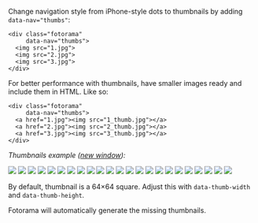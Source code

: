 Change navigation style from iPhone-style dots to thumbnails by adding `data-nav="thumbs"`:

	<div class="fotorama"
	     data-nav="thumbs">
	  <img src="1.jpg">
	  <img src="2.jpg">
	  <img src="3.jpg">
	</div>

For better performance with thumbnails, have smaller images ready and include them in <abbr>HTML</abbr>. Like so:

	<div class="fotorama"
	     data-nav="thumbs">
	  <a href="1.jpg"><img src="1_thumb.jpg"></a>
	  <a href="2.jpg"><img src="2_thumb.jpg"></a>
	  <a href="3.jpg"><img src="3_thumb.jpg"></a>
	</div>

_Thumbnails example (<a href="/<>/thumbnails.html#" target="_blank">new window</a>):_

<div class="fotorama-wrap"><div class="fotorama"
     data-width="500"
     data-ratio="3/2"
     data-max-width="100%"
     data-fit="cover"
     data-nav="thumbs">
	<a href="http://fotorama.s3.amazonaws.com/i/macro2/1-lo.jpg"><img src="http://fotorama.s3.amazonaws.com/i/macro2/1-thumb.jpg"></a>
	<a href="http://fotorama.s3.amazonaws.com/i/macro2/2-lo.jpg"><img src="http://fotorama.s3.amazonaws.com/i/macro2/2-thumb.jpg"></a>
	<a href="http://fotorama.s3.amazonaws.com/i/macro2/4-lo.jpg"><img src="http://fotorama.s3.amazonaws.com/i/macro2/4-thumb.jpg"></a>
	<a href="http://fotorama.s3.amazonaws.com/i/macro2/5-lo.jpg"><img src="http://fotorama.s3.amazonaws.com/i/macro2/5-thumb.jpg"></a>
	<a href="http://fotorama.s3.amazonaws.com/i/macro2/6-lo.jpg"><img src="http://fotorama.s3.amazonaws.com/i/macro2/6-thumb.jpg"></a>
	<a href="http://fotorama.s3.amazonaws.com/i/macro2/7-lo.jpg"><img src="http://fotorama.s3.amazonaws.com/i/macro2/7-thumb.jpg"></a>
	<a href="http://fotorama.s3.amazonaws.com/i/macro2/8-lo.jpg"><img src="http://fotorama.s3.amazonaws.com/i/macro2/8-thumb.jpg"></a>
	<a href="http://fotorama.s3.amazonaws.com/i/macro2/9-lo.jpg"><img src="http://fotorama.s3.amazonaws.com/i/macro2/9-thumb.jpg"></a>
	<a href="http://fotorama.s3.amazonaws.com/i/macro2/10-lo.jpg"><img src="http://fotorama.s3.amazonaws.com/i/macro2/10-thumb.jpg"></a>
	<a href="http://fotorama.s3.amazonaws.com/i/macro2/11-lo.jpg"><img src="http://fotorama.s3.amazonaws.com/i/macro2/11-thumb.jpg"></a>
	<a href="http://fotorama.s3.amazonaws.com/i/macro2/12-lo.jpg"><img src="http://fotorama.s3.amazonaws.com/i/macro2/12-thumb.jpg"></a>
	<a href="http://fotorama.s3.amazonaws.com/i/macro2/13-lo.jpg"><img src="http://fotorama.s3.amazonaws.com/i/macro2/13-thumb.jpg"></a>
	<a href="http://fotorama.s3.amazonaws.com/i/macro2/14-lo.jpg"><img src="http://fotorama.s3.amazonaws.com/i/macro2/14-thumb.jpg"></a>
	<a href="http://fotorama.s3.amazonaws.com/i/macro2/15-lo.jpg"><img src="http://fotorama.s3.amazonaws.com/i/macro2/15-thumb.jpg"></a>
	<a href="http://fotorama.s3.amazonaws.com/i/macro2/16-lo.jpg"><img src="http://fotorama.s3.amazonaws.com/i/macro2/16-thumb.jpg"></a>
	<a href="http://fotorama.s3.amazonaws.com/i/macro2/17-lo.jpg"><img src="http://fotorama.s3.amazonaws.com/i/macro2/17-thumb.jpg"></a>
	<a href="http://fotorama.s3.amazonaws.com/i/macro2/18-lo.jpg"><img src="http://fotorama.s3.amazonaws.com/i/macro2/18-thumb.jpg"></a>
	<a href="http://fotorama.s3.amazonaws.com/i/macro2/19-lo.jpg"><img src="http://fotorama.s3.amazonaws.com/i/macro2/19-thumb.jpg"></a>
	<a href="http://fotorama.s3.amazonaws.com/i/macro2/20-lo.jpg"><img src="http://fotorama.s3.amazonaws.com/i/macro2/20-thumb.jpg"></a>
	<a href="http://fotorama.s3.amazonaws.com/i/macro2/21-lo.jpg"><img src="http://fotorama.s3.amazonaws.com/i/macro2/21-thumb.jpg"></a>
	<a href="http://fotorama.s3.amazonaws.com/i/macro2/22-lo.jpg"><img src="http://fotorama.s3.amazonaws.com/i/macro2/22-thumb.jpg"></a>
	<a href="http://fotorama.s3.amazonaws.com/i/macro2/23-lo.jpg"><img src="http://fotorama.s3.amazonaws.com/i/macro2/23-thumb.jpg"></a>
	<a href="http://fotorama.s3.amazonaws.com/i/macro2/24-lo.jpg"><img src="http://fotorama.s3.amazonaws.com/i/macro2/24-thumb.jpg"></a>
</div></div>

By default, thumbnail is a 64×64 square. Adjust this with `data-thumb-width` and `data-thumb-height`.

Fotorama will automatically generate the missing thumbnails.

<!--To move navigation line on top, use `data-nav-position="top"`. Hide navigation with `data-nav="false"`.-->